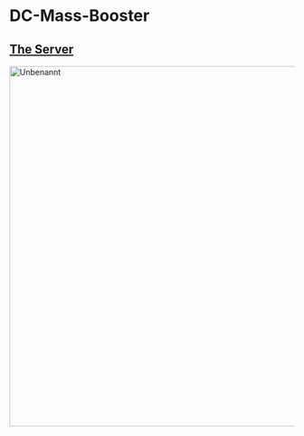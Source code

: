 # DC-Mass-Booster
**[The Server](https://discord.gg/5CvZTNHF6u)**
-----------------------------------------------

<img width="636" alt="Unbenannt" src="https://github.com/QUSENK/DC-Mass-Booster/assets/109237205/a23ac5d5-eaa0-409b-89ac-088f7f11eff8">

